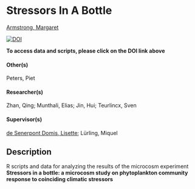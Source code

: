 # Stressors In A Bottle
[Armstrong, Margaret](https://orcid.org/0000-0003-0876-5342)

[![DOI](https://zenodo.org/badge/DOI/10.5281/zenodo.4816237.svg)](https://doi.org/10.5281/zenodo.4816237)

**To access data and scripts, please click on the DOI link above**

#### Other(s)
Peters, Piet

#### Researcher(s)
Zhan, Qing; Munthali, Elias; Jin, Hui; Teurlincx, Sven

#### Supervisor(s)
[de Senerpont Domis, Lisette](https://orcid.org/0000-0001-7509-9541); Lürling, Miquel

  
## Description

R scripts and data for analyzing the results of the microcosm experiment **Stressors in a bottle: a microcosm study on phytoplankton community response to coinciding climatic stressors**
